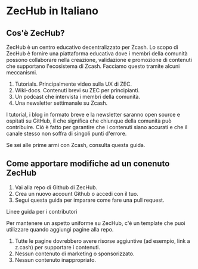 # ZecHub in Italiano

<h2>Cos'è ZecHub?</h2>

ZecHub è un centro educativo decentralizzato per Zcash. Lo scopo di ZecHub è fornire una piattaforma educativa dove i membri della comunità possono collaborare nella creazione, validazione e promozione di contenuti che supportano l'ecosistema di Zcash. Facciamo questo tramite alcuni meccanismi.

1. Tutorials. Principalmente video sulla UX di ZEC.
2. Wiki-docs. Contenuti brevi su ZEC per principianti.
3. Un podcast che intervista i membri della comunità.
4. Una newsletter settimanale su Zcash.

I tutorial, i blog in formato breve e la newsletter saranno open source e ospitati su GitHub, il che significa che chiunque della comunità può contribuire. Ciò è fatto per garantire che i contenuti siano accurati e che il canale stesso non soffra di singoli punti d'errore.

Se sei alle prime armi con Zcash, consulta questa guida.

<h2>Come apportare modifiche ad un conenuto ZecHub</h2>

1. Vai alla repo di Github di ZecHub.
2. Crea un nuovo account Github o accedi con il tuo.
2. Segui questa guida per imparare come fare una pull request.

Linee guida per i contributori

Per mantenere un aspetto uniforme su ZecHub, c'è un template che puoi utilizzare quando aggiungi pagine alla repo.

1. Tutte le pagine dovrebbero avere risorse aggiuntive (ad esempio, link a z.cash) per supportare i contenuti.
2. Nessun contenuto di marketing o sponsorizzato.
2. Nessun contenuto inappropriato.
